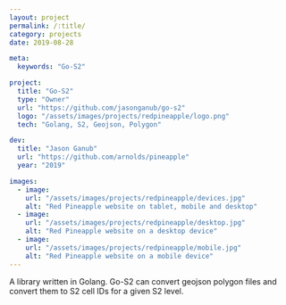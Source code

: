 ```yaml
---
layout: project
permalink: /:title/
category: projects
date: 2019-08-28

meta:
  keywords: "Go-S2"

project:
  title: "Go-S2"
  type: "Owner"
  url: "https://github.com/jasonganub/go-s2"
  logo: "/assets/images/projects/redpineapple/logo.png"
  tech: "Golang, S2, Geojson, Polygon"

dev:
  title: "Jason Ganub"
  url: "https://github.com/arnolds/pineapple"
  year: "2019"

images:
  - image:
    url: "/assets/images/projects/redpineapple/devices.jpg"
    alt: "Red Pineapple website on tablet, mobile and desktop"
  - image:
    url: "/assets/images/projects/redpineapple/desktop.jpg"
    alt: "Red Pineapple website on a desktop device"
  - image:
    url: "/assets/images/projects/redpineapple/mobile.jpg"
    alt: "Red Pineapple website on a mobile device"
---
```

<p>A library written in Golang. Go-S2 can convert geojson polygon files and convert them to S2 cell IDs for a given S2 level.</p>